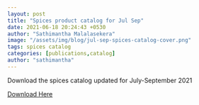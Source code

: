 ```yaml
---
layout: post
title: "Spices product catalog for Jul Sep"
date: 2021-06-18 20:24:43 +0530
author: "Sathimantha Malalasekera"
image: "/assets/img/blog/jul-sep-spices-catalog-cover.png"
tags: spices catalog
categories: [publications,catalog]
author: "sathimantha"
---
```


Download the spices catalog updated for July-September 2021

<a href="assets/publications/cenfracee-spice-catalog-jul-sep-2021.pdf" target="_blank" class="fa fa-download" download> Download Here</a>
